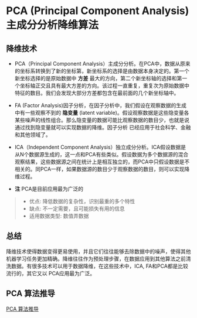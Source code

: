 # PCA (Principal Component Analysis) 主成分分析降维算法

## 降维技术
 - PCA（Principal Component Analysis）主成分分析。在PCA中，数据从原来的坐标系转换到了新的坐标第，新坐标系的选择是由数据本身决定的。第一个新坐标选择的是原始数据中 **方差** 最大的方向，第二个新坐标轴的选择和第一个坐标轴正交且具有最大方差的方向。该过程一直重复，重复次为原始数据中特征的数目。我们会发现大部分方差都包含在最前面的几个新坐标轴中。

 - FA (Factor Analysis)因子分析，在因子分析中，我们假设在观察数据的生成中有一些观察不到的 **隐变量** (latent variable)。假设观察数据是这些隐变量各某些噪声的线性组合。那么隐变量的数据可能比观察数据的数目少，也就是说通过找到隐变量就可以实现数据的降维。因子分析 已经应用于社会科学、金融和其他领域了。

 - ICA（Independent Component Analysis）独立成分分析。ICA假设数据是从N个数据源生成的，这一点和PCA有些类似。假设数据为多个数据源的混合观察结果，这些数据源之间在统计上是相互独立的，而PCA中只假设数据是不相关的。同PCA一样，如果数据源的数目少于观察数据的数目，则可以实现降维过程。

 - **注** PCA是目前应用最为广泛的

 > * 优点: 降低数据的复杂性，识别最重的多个特性
 > * 缺点: 不一定需要，且可能损失有用的信息
 > * 适用数据类型: 数值弄数据


## 总结
  降维技术使得数据变得更易使用，并且它们往往能够去除数据中的噪声，使得其他机器学习任务更加精确。降维往往作为预处理步骤，在数据应用到其他算法之前清洗数据。有很多技术可以用于数据降维，在这些技术中，ICA, FA和PCA都是比较流行的，其它又以 PCA应用最为广泛。

## PCA 算法推导
  [PCA 算法推导](https://github.com/yorkLiu/KeepReading/blob/master/%E6%9C%BA%E5%99%A8%E5%AD%A6%E4%B9%A0%E5%AE%9E%E6%88%98Peter%E8%91%97-%E7%AC%94%E8%AE%B0/Code/PCA.ipynb)
